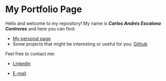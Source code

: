 # My Portfolio Page​

Hello and welcome to my repository! 
My name is **_Carlos Andrés Escalona Contreras_** and here you can find:​

- [My personal page](https://carland-ec.github.io/Portfolio/)
- Some projects that might be interesting or useful for you​: [Github](https://github.com/CarlAnd-EC)

Feel free to contact me:​

- [LinkedIn](https://www.linkedin.com/in/carlesccont/)

- [E-mail](mailto:cescalona@mstecs.com)
